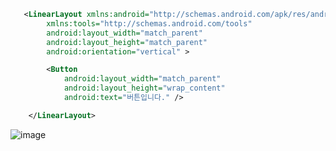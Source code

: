 
``` xml
   <LinearLayout xmlns:android="http://schemas.android.com/apk/res/android"
        xmlns:tools="http://schemas.android.com/tools"
        android:layout_width="match_parent"
        android:layout_height="match_parent"
        android:orientation="vertical" >

        <Button
            android:layout_width="match_parent"
            android:layout_height="wrap_content"
            android:text="버튼입니다." />

    </LinearLayout>
```

![image](https://user-images.githubusercontent.com/52357235/190362089-31d24691-c679-4a51-9a42-7adfd2a83690.png)
